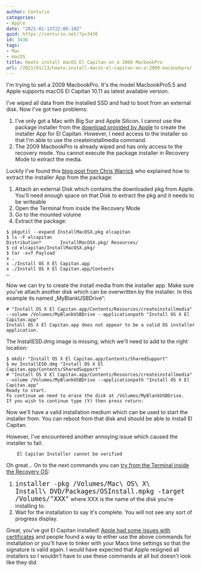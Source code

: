 ```yaml
---
author: Centurio
categories:
- Apple
date: "2021-01-13T22:00:10Z"
guid: https://centurio.net/?p=3436
id: 3436
tags:
- Mac
- macOS
title: Howto install macOS El Capitan on a 2009 MacbookPro
url: /2021/01/13/howto-install-macos-el-capitan-on-a-2009-macbookpro/
---
```

I'm trying to sell a 2009 MacbookPro. It's the model MacbookPro5.5 and Apple supports macOS El Capitan 10.11 as latest available version.

I've wiped all data from the installed SSD and had to boot from an external disk. Now I've got two problems:

  1. I've only got a Mac with Big Sur and Apple Silicon. I cannot use the package installer from the [download provided by Apple](https://support.apple.com/de-de/HT211683) to create the installer App for El Capitan. However, I need access to the installer so that I'm able to use the createinstallmedia command.
  2. The 2009 MacbookPro is already wiped and has only access to the recovery mode. You cannot execute the package installer in Recovery Mode to extract the media.

Luckily I've found this [blog post from Chris Warrick](https://chriswarrick.com/blog/2020/06/03/reinstalling-macos-what-to-try-when-all-else-fails/) who explained how to extract the installer App from the package:

  1. Attach an external Disk which contains the downloaded pkg from Apple. You'll need enough space on that Disk to extract the pkg and it needs to be writeable
  2. Open the Terminal from inside the Recovery Mode
  3. Go to the mounted volume
  4. Extract the package:

```
$ pkgutil --expand InstallMacOSX.pkg elcapitan
$ ls -F elcapitan
Distribution*       InstallMacOSX.pkg/ Resources/
$ cd elcapitan/InstallMacOSX.pkg/
$ tar -xvf Payload
x .
x ./Install OS X El Capitan.app
x ./Install OS X El Capitan.app/Contents
…
```

Now we can try to create the install media from the installer app. Make sure you've attach another disk which can be overwritten by the installer. In this example its named &#8222;MyBlankUSBDrive&#8220;:

```
# "Install OS X El Capitan.app/Contents/Resources/createinstallmedia" --volume /Volumes/MyBlankUSBDrive --applicationpath "Install OS X El Capitan.app"
Install OS X El Capitan.app does not appear to be a valid OS installer application.
```

The InstallESD.dmg image is missing, which we'll need to add to the right location:

```
$ mkdir "Install OS X El Capitan.app/Contents/SharedSupport"
$ mv InstallESD.dmg "Install OS X El Capitan.app/Contents/SharedSupport"
# "Install OS X El Capitan.app/Contents/Resources/createinstallmedia" --volume /Volumes/MyBlankUSBDrive --applicationpath "Install OS X El Capitan.app"
Ready to start.
To continue we need to erase the disk at /Volumes/MyBlankUSBDrive.
If you wish to continue type (Y) then press return:
```

Now we'll have a valid installation medium which can be used to start the installer from. You can reboot from that disk and should be able to install El Capitan. 

However, I've encountered another annoying issue which caused the installer to fail:

```
    El Capitan Installer cannot be verified
```

Oh great... On to the next commands you can [try from the Terminal inside the Recovery OS](https://apple.stackexchange.com/a/232016/19241):

  1. <code style="font-size: 17px;">installer -pkg /Volumes/Mac\ OS\ X\ Install\ DVD/Packages/OSInstall.mpkg -target /Volumes/"XXX"</code> where XXX is the name of the disk you're installing to.
  2. Wait for the installation to say it's complete. You will not see any sort of progress display.

Great, you've got El Capitan installed! [Apple had some issues with certificates](https://tidbits.com/2019/10/28/redownload-archived-macos-installers-to-address-expired-certificates/) and people found a way to either use the above commands for installation or you'll have to tinker with your Macs time settings so that the signature is valid again. I would have expected that Apple resigned all installers so I wouldn't have to use these commands at all but doesn't look like they did.